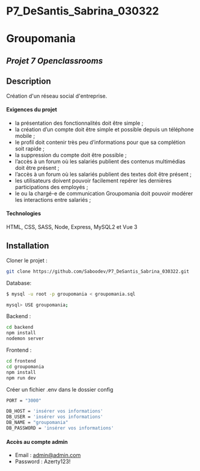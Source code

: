 # P7_DeSantis_Sabrina_030322

# Groupomania
## _Projet 7 Openclassrooms_

## Description
Création d'un réseau social d'entreprise. 
#### Exigences du projet 
- la présentation des fonctionnalités doit être simple ;
- la création d’un compte doit être simple et possible depuis un téléphone mobile ;
- le profil doit contenir très peu d’informations pour que sa complétion soit rapide ;
- la suppression du compte doit être possible ;
- l’accès à un forum où les salariés publient des contenus multimédias doit être présent ;
- l’accès à un forum où les salariés publient des textes doit être présent ;
- les utilisateurs doivent pouvoir facilement repérer les dernières participations des employés ;
- le ou la chargé-e de communication Groupomania doit pouvoir modérer les interactions entre
salariés ;

#### Technologies
HTML, CSS, SASS, Node, Express, MySQL2 et Vue 3

## Installation
Cloner le projet :
```sh
git clone https://github.com/Saboodev/P7_DeSantis_Sabrina_030322.git
```
Database: 
```sh
$ mysql -u root -p groupomania < groupomania.sql

mysql> USE groupomania;
```

Backend :
```sh
cd backend
npm install
nodemon server
```

Frontend :
```sh
cd frontend
cd groupomania
npm install
npm run dev
```

Créer un fichier .env dans le dossier config 

```sh
PORT = "3000"

DB_HOST = 'insérer vos informations'
DB_USER = 'insérer vos informations'
DB_NAME = "groupomania"
DB_PASSWORD = 'insérer vos informations'
```

#### Accès au compte admin

- Email : admin@admin.com
- Password : Azerty123!


